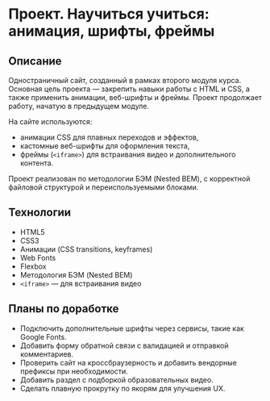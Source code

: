 # Проект. Научиться учиться: анимация, шрифты, фреймы

## Описание

Одностраничный сайт, созданный в рамках второго модуля курса. Основная цель проекта — закрепить навыки работы с HTML и CSS, а также применить анимации, веб-шрифты и фреймы. Проект продолжает работу, начатую в предыдущем модуле.

На сайте используются:
- анимации CSS для плавных переходов и эффектов,
- кастомные веб-шрифты для оформления текста,
- фреймы (`<iframe>`) для встраивания видео и дополнительного контента.

Проект реализован по методологии БЭМ (Nested BEM), с корректной файловой структурой и переиспользуемыми блоками.

## Технологии

- HTML5
- CSS3
- Анимации (CSS transitions, keyframes)
- Web Fonts
- Flexbox
- Методология БЭМ (Nested BEM)
- `<iframe>` — для встраивания видео

## Планы по доработке

- Подключить дополнительные шрифты через сервисы, такие как Google Fonts.
- Добавить форму обратной связи с валидацией и отправкой комментариев.
- Проверить сайт на кроссбраузерность и добавить вендорные префиксы при необходимости.
- Добавить раздел с подборкой образовательных видео.
- Сделать плавную прокрутку по якорям для улучшения UX.
